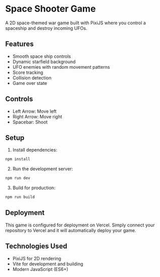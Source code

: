 # Space Shooter Game

A 2D space-themed war game built with PixiJS where you control a spaceship and destroy incoming UFOs.

## Features

- Smooth space ship controls
- Dynamic starfield background
- UFO enemies with random movement patterns
- Score tracking
- Collision detection
- Game over state

## Controls

- Left Arrow: Move left
- Right Arrow: Move right
- Spacebar: Shoot

## Setup

1. Install dependencies:
```bash
npm install
```

2. Run the development server:
```bash
npm run dev
```

3. Build for production:
```bash
npm run build
```

## Deployment

This game is configured for deployment on Vercel. Simply connect your repository to Vercel and it will automatically deploy your game.

## Technologies Used

- PixiJS for 2D rendering
- Vite for development and building
- Modern JavaScript (ES6+) 